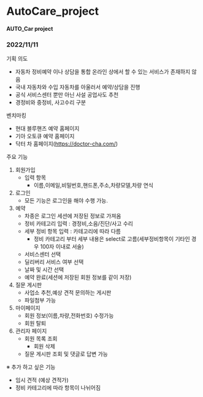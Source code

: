 # AutoCare_project
#### AUTO_Car project
### 2022/11/11

기획 의도 
- 자동차 정비예약 이나 상담을 통합 온라인 상에서 할 수 있는 서비스가 존재하지 않음
- 국내 자동차와 수입 자동차를 아울러서 예약/상담을 진행
- 공식 서비스센터 뿐만 아닌 사설 공업사도 추천
- 경정비와 중정비, 사고수리 구분


벤치마킹

- 현대 블루핸즈 예약 홈페이지
- 기아 오토큐 예약 홈페이지
- 닥터 차 홈페이지(https://doctor-cha.com/)

주요 기능

1. 회원가입
   - 입력 항목
     - 이름,이메일,비밀번호,핸드폰,주소,차량모델,차량 연식
2. 로그인
   - 모든 기능은 로그인을 해야 수행 가능.
3. 예약
   - 차종은 로그인 세션에 저장된 정보로 가져옴
   - 정비 카테고리 입력 : 경정비,소음/진단/사고 수리
   - 세부 정비 항목 입력 : 카테고리에 따라 다름
     - 정비 카테고리 부터 세부 내용은 select로 고름(세부정비항목이 기타인 경우 100자 이내로 서술) 
   - 서비스센터 선택
   - 딜리버리 서비스 여부 선택
   - 날짜 및 시간 선택
   - 예약 완료(세션에 저장된 회원 정보를 같이 저장)
4. 질문 게시판
   - 사업소 추천,예상 견적 문의하는 게시판
   - 파일첨부 가능
5. 마이페이지
   - 회원 정보(이름,차량,전화번호) 수정가능
   - 회원 탈퇴
6. 관리자 페이지
   - 회원 목록 조회
     - 회원 삭제
   - 질문 게시판 조회 및 댓글로 답변 가능
   

※ 추가 하고 싶은 기능 
   - 임시 견적 (예상 견적가)
   - 정비 카테고리에 따라 항목이 나뉘어짐

